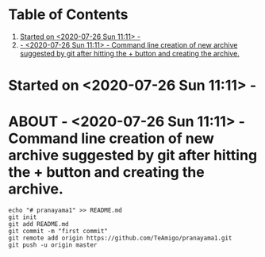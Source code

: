 
Table of Contents
=================

1.  [Started on <span class="timestamp-wrapper"><span class="timestamp">&lt;2020-07-26 Sun 11:11&gt; </span></span> -](#org4876266)
2.  [- <span class="timestamp-wrapper"><span class="timestamp">&lt;2020-07-26 Sun 11:11&gt; </span></span> - Command line creation of new archive suggested by git after hitting the + button and creating the archive.](#org4b4917f)


<a id="org4876266"></a>

Started on <span class="timestamp-wrapper"><span class="timestamp">&lt;2020-07-26 Sun 11:11&gt; </span></span> -
================================================================================================================


<a id="org4b4917f"></a>

ABOUT - <span class="timestamp-wrapper"><span class="timestamp">&lt;2020-07-26 Sun 11:11&gt; </span></span> - Command line creation of new archive suggested by git after hitting the + button and creating the archive.
========================================================================================================================================================================================================================

    echo "# pranayama1" >> README.md
    git init
    git add README.md
    git commit -m "first commit"
    git remote add origin https://github.com/TeAmigo/pranayama1.git
    git push -u origin master

